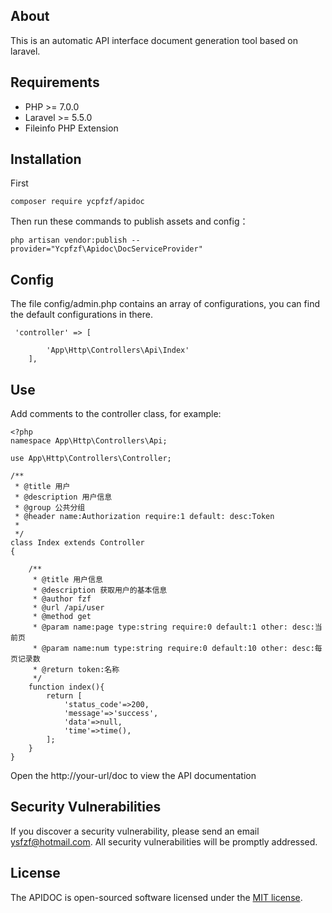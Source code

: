## About
This is an automatic API interface document generation tool based on laravel.

## Requirements
* PHP >= 7.0.0
* Laravel >= 5.5.0
* Fileinfo PHP Extension

## Installation
 
First
```
composer require ycpfzf/apidoc
```

Then run these commands to publish assets and config：
 
````
php artisan vendor:publish --provider="Ycpfzf\Apidoc\DocServiceProvider"
````

## Config

The file config/admin.php contains an array of configurations, you can find the default configurations in there.

 
````
 'controller' => [
      
        'App\Http\Controllers\Api\Index'
    ],
````

## Use

Add comments to the controller class, for example:
````
<?php
namespace App\Http\Controllers\Api;

use App\Http\Controllers\Controller;

/**
 * @title 用户
 * @description 用户信息
 * @group 公共分组
 * @header name:Authorization require:1 default: desc:Token
 *
 */
class Index extends Controller
{

    /**
     * @title 用户信息
     * @description 获取用户的基本信息
     * @author fzf
     * @url /api/user
     * @method get
     * @param name:page type:string require:0 default:1 other: desc:当前页
     * @param name:num type:string require:0 default:10 other: desc:每页记录数
     * @return token:名称
     */
    function index(){
        return [
            'status_code'=>200,
            'message'=>'success',
            'data'=>null,
            'time'=>time(),
        ];
    }
}
````
Open the http://your-url/doc to view the API documentation
 
## Security Vulnerabilities

 If you discover a security vulnerability, please send an email [ysfzf@hotmail.com](mailto:ysfzf@hotmail.com). All security vulnerabilities will be promptly addressed.

## License

The APIDOC is open-sourced software licensed under the [MIT license](https://opensource.org/licenses/MIT).


